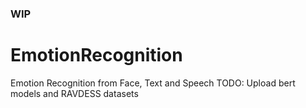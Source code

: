 ### WIP ###

# EmotionRecognition
Emotion Recognition from Face, Text and Speech
TODO: Upload bert models and RAVDESS datasets
